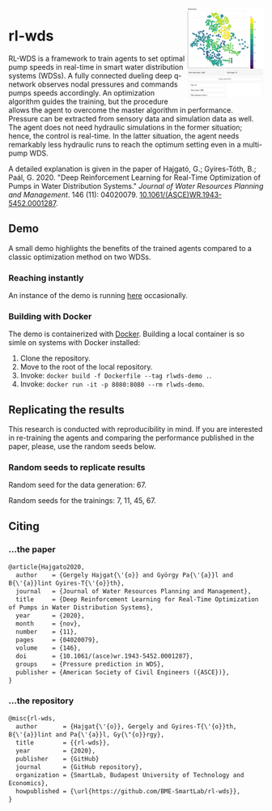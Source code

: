 <img src="banner.png" align="right" width="30%"/>

# rl-wds
RL-WDS is a framework to train agents to set optimal pump speeds in real-time in smart water distribution systems (WDSs). A fully connected dueling deep q-network observes nodal pressures and commands pumps speeds accordingly. An optimization algorithm guides the training, but the procedure allows the agent to overcome the master algorithm in performance. Pressure can be extracted from sensory data and simulation data as well. The agent does not need hydraulic simulations in the former situation; hence, the control is real-time. In the latter situation, the agent needs remarkably less hydraulic runs to reach the optimum setting even in a multi-pump WDS.

A detailed explanation is given in the paper of Hajgató, G.; Gyires-Tóth, B.; Paál, G. 2020. "Deep Reinforcement Learning for Real-Time Optimization of Pumps in Water Distribution Systems." *Journal of Water Resources Planning and Management*. 146 (11): 04020079. [10.1061/(ASCE)WR.1943-5452.0001287](https://doi.org/10.1061/(ASCE)WR.1943-5452.0001287).

## Demo
A small demo highlights the benefits of the trained agents compared to a classic optimization method on two WDSs.

### Reaching instantly
An instance of the demo is running [here](http://domino.hds.bme.hu:8080) occasionally.

### Building with Docker
The demo is containerized with [Docker](https://www.docker.com/). Building a local container is so simle on systems with Docker installed:

1. Clone the repository.
2. Move to the root of the local repository.
3. Invoke: `docker build -f Dockerfile --tag rlwds-demo .`.
4. Invoke: `docker run -it -p 8080:8080 --rm rlwds-demo`.

## Replicating the results
This research is conducted with reproducibility in mind. If you are interested in re-training the agents and comparing the performance published in the paper, please, use the random seeds below.

### Random seeds to replicate results
Random seed for the data generation: 67.

Random seeds for the trainings: 7, 11, 45, 67.

## Citing
### ...the paper
```
@article{Hajgato2020,
  author    = {Gergely Hajgat{\'{o}} and György Pa{\'{a}}l and B{\'{a}}lint Gyires-T{\'{o}}th},
  journal   = {Journal of Water Resources Planning and Management},
  title     = {Deep Reinforcement Learning for Real-Time Optimization of Pumps in Water Distribution Systems},
  year      = {2020},
  month     = {nov},
  number    = {11},
  pages     = {04020079},
  volume    = {146},
  doi       = {10.1061/(asce)wr.1943-5452.0001287},
  groups    = {Pressure prediction in WDS},
  publisher = {American Society of Civil Engineers ({ASCE})},
}
```

### ...the repository
```
@misc{rl-wds,
  author       = {Hajgat{\'{o}}, Gergely and Gyires-T{\'{o}}th, B{\'{a}}lint and Pa{\'{a}}l, Gy{\"{o}}rgy},
  title        = {{rl-wds}},
  year         = {2020},
  publisher    = {GitHub}
  journal      = {GitHub repository},
  organization = {SmartLab, Budapest University of Technology and Economics},
  howpublished = {\url{https://github.com/BME-SmartLab/rl-wds}},
}
```
